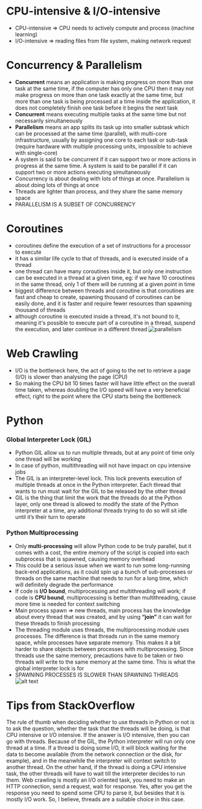 # **CPU-intensive & I/O-intensive**
- CPU-intensive => CPU needs to actively compute and process (machine learning)
- I/O-intensive => reading files from file system, making network request

# **Concurrency & Parallelism**
- **Concurrent** means an application is making progress on more than one task at the same time, if the computer has only one CPU then it may not make progress on more than one task exactly at the same time, but more than one task is being processed at a time inside the application, it does not completely finish one task before it begins the next task
- **Concurrent** means executing multiple tasks at the same time but not necessarily simultaneously
- **Parallelism** means an app splits its task up into smaller subtask which can be processed at the same time (parallel), with multi-core infrastructure, usually by assigning one core to each task or sub-task (require hardware with multiple processing units, impossible to achieve with single-core)
- A system is said to be concurrent if it can support two or more actions in progress at the same time.  A system is said to be parallel if it can support two or more actions executing simultaneously
- Concurrency is about dealing with lots of things at once. Parallelism is about doing lots of things at once
- Threads are lighter than process, and they share the same memory space
- PARALLELISM IS A SUBSET OF CONCURRENCY

# **Coroutines**
- coroutines define the execution of a set of instructions for a processor to execute
- it has a similar life cycle to that of threads, and is executed inside of a thread
- one thread can have many coroutines inside it, but only one instruction can be executed in a thread at a given time, eg: if we have 10 coroutines in the same thread, only 1 of them will be running at a given point in time
- biggest difference between threads and coroutine is that coroutines are fast and cheap to create, spawning thousand of coroutines can be easily done, and it is faster and require fewer resources than spawning thousand of threads
- although coroutine is executed inside a thread, it's not bound to it, meaning it's possible to execute part of a coroutine in a thread, suspend the execution, and later continue in a different thread
![parallelism](https://static.packt-cdn.com/products/9781788627160/graphics/assets/4435aef0-eb0f-4a75-a6aa-ff8bf9462740.png)

# **Web Crawling**
- I/O is the bottleneck here, the act of going to the net to retrieve a page (I/O) is slower than analysing the page (CPU)
- So making the CPU bit 10 times faster will have little effect on the overall time taken, whereas doubling the I/O speed will have a very beneficial effect, right to the point where the CPU starts being the bottleneck

# **Python**
### **Global Interpreter Lock (GIL)**
- Python GIL allow us to run multiple threads, but at any point of time only one thread will be working
- In case of python, multithreading will not have impact on cpu intensive jobs
- The GIL is an interpreter-level lock. This lock prevents execution of multiple threads at once in the Python interpreter. Each thread that wants to run must wait for the GIL to be released by the other thread
- GIL is the thing that limit the work that the threads do at the Python layer, only one thread is allowed to modify the state of the Python interpreter at a time, any additional threads trying to do so will sit idle until it’s their turn to operate
### **Python Multiprocessing**
- Only **multi-processing** will allow Python code to be truly parallel, but it comes with a cost, the entire memory of the script is copied into each subprocess that is spawned, causing memory overhead
- This could be a serious issue when we want to run some long-running back-end applications, as it could spin up a bunch of sub-processes or threads on the same machine that needs to run for a long time, which will definitely degrade the performance
- If code is **I/O bound**, multiprocessing and multithreading will work; if code is **CPU bound**, multiprocessing is better than multithreading, cause more time is needed for context switching
- Main process spawn => new threads, main process has the knowledge about every thread that was created, and by using **“join”** it can wait for these threads to finish processing
- The threading module uses threads, the multiprocessing module uses processes. The difference is that threads run in the same memory space, while processes have separate memory. This makes it a bit harder to share objects between processes with multiprocessing. Since threads use the same memory, precautions have to be taken or two threads will write to the same memory at the same time. This is what the global interpreter lock is for
- SPAWNING PROCESSES IS SLOWER THAN SPAWNING THREADS
![alt text](https://devopedia.org/images/article/280/6110.1593611188.png)

# **Tips from StackOverflow**
The rule of thumb when deciding whether to use threads in Python or not is to ask the question, whether the task that the threads will be doing, is that CPU intensive or I/O intensive. If the answer is I/O intensive, then you can go with threads.
Because of the GIL, the Python interpreter will run only one thread at a time. If a thread is doing some I/O, it will block waiting for the data to become available (from the network connection or the disk, for example), and in the meanwhile the interpreter will context switch to another thread. On the other hand, if the thread is doing a CPU intensive task, the other threads will have to wait till the interpreter decides to run them.
Web crawling is mostly an I/O oriented task, you need to make an HTTP connection, send a request, wait for response. Yes, after you get the response you need to spend some CPU to parse it, but besides that it is mostly I/O work. So, I believe, threads are a suitable choice in this case.